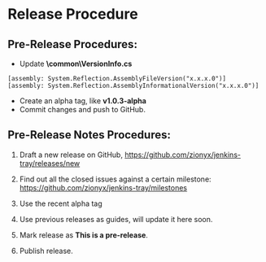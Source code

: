 # Release Procedure

## Pre-Release Procedures:
- Update **\common\VersionInfo.cs**
```
[assembly: System.Reflection.AssemblyFileVersion("x.x.x.0")]
[assembly: System.Reflection.AssemblyInformationalVersion("x.x.x.0")]
```
- Create an alpha tag, like **v1.0.3-alpha**
- Commit changes and push to GitHub.

## Pre-Release Notes Procedures:
1. Draft a new release on GitHub, https://github.com/zionyx/jenkins-tray/releases/new

2. Find out all the closed issues against a certain milestone: https://github.com/zionyx/jenkins-tray/milestones

3. Use the recent alpha tag

4. Use previous releases as guides, will update it here soon.

5. Mark release as **This is a pre-release**.

6. Publish release.